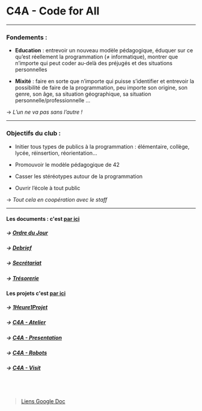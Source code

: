# C4A - Code for All

---
### Fondements :

* **Education** : entrevoir un nouveau modèle pédagogique, éduquer sur ce qu’est réellement la
programmation (≠ informatique), montrer que n’importe qui peut coder au-delà des préjugés
et des situations personnelles  

* **Mixité** : faire en sorte que n’importe qui puisse s’identifier et entrevoir la possibilité de faire de
la programmation, peu importe son origine, son genre, son âge, sa situation géographique, sa
situation personnelle/professionnelle …

→ *L’un ne va pas sans l’autre !*

---

### Objectifs du club :

* Initier tous types de publics à la programmation : élémentaire, collège, lycée, réinsertion,
réorientation...

* Promouvoir le modèle pédagogique de 42

* Casser les stéréotypes autour de la programmation

* Ouvrir l’école à tout public

→ *Tout cela en coopération avec le staff*

---

#### Les documents : c'est [par ici](https://github.com/Code42All/Documents)

##### →    [Ordre du Jour](https://github.com/Code42All/Documents/blob/master/Ordre%20du%20Jour%2001_03_23.pdf)
##### →    [Debrief](https://github.com/Code42All/Documents/tree/master/Debriefs)
##### →    [Secrétariat](https://github.com/Code42All/Documents/tree/master/Secr%C3%A9tariat)
##### →    [Trésorerie](https://github.com/Code42All/Documents/tree/master/Tr%C3%A9sorerie)

#### Les projets c'est [par ici](https://github.com/Code42All/Project)

##### → [1Heure1Projet](https://github.com/Code42All/Projects/tree/master/C4A-1H1P)
##### → [C4A - Atelier](https://github.com/Code42All/Project/tree/master/C4A-Atelier)
##### → [C4A - Presentation](https://github.com/Code42All/Project/tree/master/C4A-Presentation)
##### → [C4A - Robots](https://github.com/Code42All/Project/tree/master/C4A-Robots)
##### → [C4A - Visit](https://github.com/Code42All/Project/tree/master/C4A-Visit)
<br/>
<br/>

> [Liens Google Doc](https://drive.google.com/drive/folders/11zKSbXJxWGYD1Vw_wpTfyYwPk8rpze1Z?usp=share_link)


































<!--

**Here are some ideas to get you started:**

🙋‍♀️ A short introduction - what is your organization all about?
🌈 Contribution guidelines - how can the community get involved?
👩‍💻 Useful resources - where can the community find your docs? Is there anything else the community should know?
🍿 Fun facts - what does your team eat for breakfast?
🧙 Remember, you can do mighty things with the power of [Markdown](https://docs.github.com/github/writing-on-github/getting-started-with-writing-and-formatting-on-github/basic-writing-and-formatting-syntax)
-->
